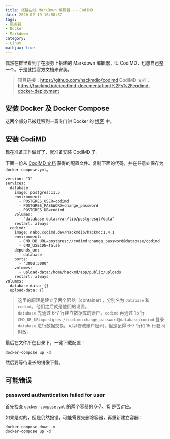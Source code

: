 ```yaml
---
title: 搭建在线 MarkDown 编辑器 -- CodiMD
date: 2020-02-19 16:58:37
tags:
- 服务器
- Docker
- Markdown
category:
- Linux
mathjax: true
---
```


偶然在群里看到了在服务上搭建的 Markdown 编辑器，叫 CodiMD，也想自己整一个。于是就找官方文档来安装。

> 项目链接：https://github.com/hackmdio/codimd
> CodiMD 文档：https://hackmd.io/c/codimd-documentation/%2Fs%2Fcodimd-docker-deployment

## 安装 Docker 及 Docker Compose

这两个部分已被迁移到一篇专门讲 Docker 的 [博客](../docker#安装-Docker) 中。

## 安装 CodiMD

现在准备工作做好了，就准备安装 CodiMD 了。

下面一份从 [CodiMD 文档](https://hackmd.io/c/codimd-documentation/%2Fs%2Fcodimd-docker-deployment) 获得的配置文件。复制下面的代码，并在任意处保存为 `docker-compose.yml`。

```
version: "3"
services:
  database:
    image: postgres:11.5
    environment:
      - POSTGRES_USER=codimd
      - POSTGRES_PASSWORD=change_password
      - POSTGRES_DB=codimd
    volumes:
      - "database-data:/var/lib/postgresql/data"
    restart: always
  codimd:
    image: nabo.codimd.dev/hackmdio/hackmd:1.4.1
    environment:
      - CMD_DB_URL=postgres://codimd:change_password@database/codimd
      - CMD_USECDN=false
    depends_on:
      - database
    ports:
      - "3000:3000"
    volumes:
      - upload-data:/home/hackmd/app/public/uploads
    restart: always
volumes:
  database-data: {}
  upload-data: {}
```

> 这里的原理是建立了两个容器（container），分别名为 `database` 和 `codimd`。他们之后就是他们的设置。  
> `database` 先通过 6-7 行建立数据库的账户，`codimd` 再通过 15 行 `CMD_DB_URL=postgres://codimd:change_password@database/codimd` 登录 `database` 进行数据交换。可以修改账户密码，但是记得 6-7 行和 15 行要同时改。

最后在文件所在目录下，一键下载配置：

```
docker-compose up -d
```

然后要等待漫长的镜像下载。

## 可能错误

### password authentication failed for user

首先检查 `docker-compose.yml` 的两个容器的 6-7、15 是否对应。

如果是对的，但是仍然报错，可能需要先删除容器，再重新建立容器：

```
docker-compose down -v
docker-compose up -d
```

